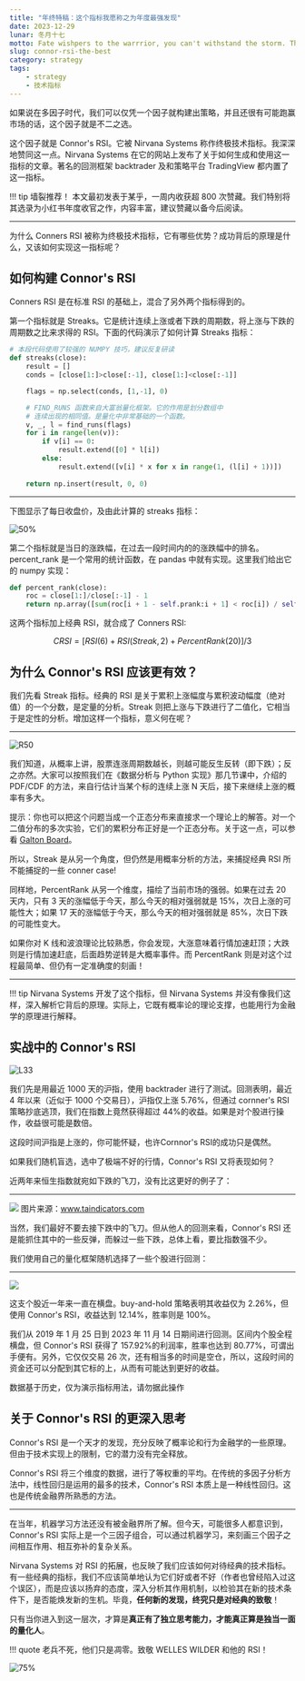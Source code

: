 ```yaml
---
title: "年终特稿：这个指标我愿称之为年度最强发现"
date: 2023-12-29
lunar: 冬月十七
motto: Fate wishpers to the warrrior, you can't withstand the storm. The warrrior whispers back, I am the storm!
slug: connor-rsi-the-best
category: strategy
tags:
    - strategy
    - 技术指标
---
```


如果说在多因子时代，我们可以仅凭一个因子就构建出策略，并且还很有可能跑赢市场的话，这个因子就是不二之选。

<!--more-->

这个因子就是 Connor's RSI。它被 Nirvana Systems 称作终极技术指标。我深深地赞同这一点。Nirvana Systems 在它的网站上发布了关于如何生成和使用这一指标的文章。著名的回测框架 backtrader 及和策略平台 TradingView 都内置了这一指标。

!!! tip 墙裂推荐！
    本文最初发表于某乎，一周内收获超 800 次赞藏。我们特别将其选录为小红书年度收官之作，内容丰富，建议赞藏以备今后阅读。

---

为什么 Conners RSI 被称为终极技术指标，它有哪些优势？成功背后的原理是什么，又该如何实现这一指标呢？

## 如何构建 Connor's RSI

Conners RSI 是在标准 RSI 的基础上，混合了另外两个指标得到的。

第一个指标就是 Streaks。它是统计连续上涨或者下跌的周期数，将上涨与下跌的周期数之比来求得的 RSI。下面的代码演示了如何计算 Streaks 指标：

```python
# 本段代码使用了较强的 NUMPY 技巧，建议反复研读
def streaks(close):
    result = []
    conds = [close[1:]>close[:-1], close[1:]<close[:-1]]

    flags = np.select(conds, [1,-1], 0)

    # FIND_RUNS 函数来自大富翁量化框架。它的作用是划分数组中
    # 连续出现的相同值。是量化中非常基础的一个函数。
    v, _, l = find_runs(flags)
    for i in range(len(v)):
        if v[i] == 0:
            result.extend([0] * l[i])
        else:
            result.extend([v[i] * x for x in range(1, (l[i] + 1))])
            
    return np.insert(result, 0, 0)
```
---

下图显示了每日收盘价，及由此计算的 streaks 指标：

![50%](https://images.jieyu.ai/images/2023/12/how-to-calc-streak.png)

第二个指标就是当日的涨跌幅，在过去一段时间内的的涨跌幅中的排名。percent_rank 是一个常用的统计函数，在 pandas 中就有实现。这里我们给出它的 numpy 实现：

```python
def percent_rank(close):
    roc = close[1:]/close[:-1] - 1
    return np.array([sum(roc[i + 1 - self.prank:i + 1] < roc[i]) / self.prank for i in range(len(roc))]) * 100
```

这两个指标加上经典 RSI，就合成了 Conners RSI:

$$
CRSI = [RSI(6) + RSI(Streak, 2) + PercentRank(20)] / 3
$$


## 为什么 Connor's RSI 应该更有效？

我们先看 Streak 指标。经典的 RSI 是关于累积上涨幅度与累积波动幅度（绝对值）的一个分数，是定量的分析。Streak 则把上涨与下跌进行了二值化，它相当于是定性的分析。增加这样一个指标，意义何在呢？

---

![R50](https://images.jieyu.ai/images/2023/12/galton_box.png)

我们知道，从概率上讲，股票连涨周期数越长，则越可能反生反转（即下跌）；反之亦然。大家可以按照我们在《数据分析与 Python 实现》那几节课中，介绍的 PDF/CDF 的方法，来自行估计当某个标的连续上涨 N 天后，接下来继续上涨的概率有多大。

提示：你也可以把这个问题当成一个正态分布来直接求一个理论上的解答。对一个二值分布的多次实验，它们的累积分布正好是一个正态分布。关于这一点，可以参看 [Galton Board](https://en.wikipedia.org/wiki/Galton_board)。

所以，Streak 是从另一个角度，但仍然是用概率分析的方法，来捕捉经典 RSI 所不能捕捉的一些 conner case!

同样地，PercentRank 从另一个维度，描绘了当前市场的强弱。如果在过去 20 天内，只有 3 天的涨幅低于今天，那么今天的相对强弱就是 15%，次日上涨的可能性大；如果 17 天的涨幅低于今天，那么今天的相对强弱就是 85%，次日下跌的可能性变大。

如果你对 K 线和波浪理论比较熟悉，你会发现，大涨意味着行情加速赶顶；大跌则是行情加速赶底，后面趋势逆转是大概率事件。而 PercentRank 则是对这个过程最简单、但仍有一定准确度的刻画！

---

!!! tip
    Nirvana Systems 开发了这个指标，但 Nirvana Systems 并没有像我们这样，深入解析它背后的原理。实际上，它既有概率论的理论支撑，也能用行为金融学的原理进行解释。

## 实战中的 Connor's RSI

![L33](https://images.jieyu.ai/images/2023/08/corners_rsi.png)

我们先是用最近 1000 天的沪指，使用 backtrader 进行了测试。回测表明，最近 4 年以来（近似于 1000 个交易日），沪指仅上涨 5.76%，但通过 cornner's RSI 策略抄底逃顶，我们在指数上竟然获得超过 44%的收益。如果是对个股进行操作，收益很可能是数倍。

这段时间沪指是上涨的，你可能怀疑，也许Cornnor's RSI的成功只是偶然。

如果我们随机盲选，选中了极端不好的行情，Connor's RSI 又将表现如何？

近两年来恒生指数就宛如下跌的飞刀，没有比这更好的例子了：

---

![](https://images.jieyu.ai/images/2023/08/crsi_hk_2021.png)
<cap>图片来源：www.taindicators.com</cap>

当然，我们最好不要去接下跌中的飞刀。但从他人的回测来看，Connor's RSI 还是能抓住其中的一些反弹，而躲过一些下跌，总体上看，要比指数强不少。

我们使用自己的量化框架随机选择了一些个股进行回测：

---

![](https://images.jieyu.ai/images/2023/12/connor-rsi-hnpc.png)


这支个股近一年来一直在横盘。buy-and-hold 策略表明其收益仅为 2.26%，但使用 Connor's RSI，收益达到 12.14%，胜率则是 100%。

我们从 2019 年 1 月 25 日到 2023 年 11 月 14 日期间进行回测。区间内个股全程横盘，但 Connor's RSI 获得了 157.92%的利润率，胜率也达到 80.77%，可谓出手便有。另外，它仅仅交易 26 次，还有相当多的时间是空仓，所以，这段时间的资金还可以分配到其它标的上，从而有可能达到更好的收益。

<claimer>数据基于历史，仅为演示指标用法，请勿据此操作</claimer>

## 关于 Connor's RSI 的更深入思考

Connor's RSI 是一个天才的发现，充分反映了概率论和行为金融学的一些原理。但由于技术实现上的限制，它的潜力没有完全释放。

Connor's RSI 将三个维度的数据，进行了等权重的平均。在传统的多因子分析方法中，线性回归是运用的最多的技术，Connor's RSI 本质上是一种线性回归。这也是传统金融界所熟悉的方法。

---

在当年，机器学习方法还没有被金融界所了解。但今天，可能很多人都意识到，Connor's RSI 实际上是一个三因子组合，可以通过机器学习，来刻画三个因子之间相互作用、相互弥补的复杂关系。

Nirvana Systems 对 RSI 的拓展，也反映了我们应该如何对待经典的技术指标。有一些经典的指标，我们不应该简单地认为它们好或者不好（作者也曾经陷入过这个误区），而是应该以扬弃的态度，深入分析其作用机制，以检验其在新的技术条件下，是否能焕发新的生机。毕竟，**任何新的发现，终究只是对经典的致敬**！

只有当你进入到这一层次，才算是**真正有了独立思考能力，才能真正算是独当一面的量化人**。

!!! quote
    老兵不死，他们只是凋零。致敬 WELLES WILDER 和他的 RSI！

![75%](https://images.jieyu.ai/images/2023/07/welles_wilder.png)
